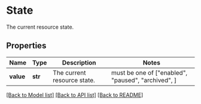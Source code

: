 # State

The current resource state.

## Properties
Name | Type | Description | Notes
------------ | ------------- | ------------- | -------------
**value** | **str** | The current resource state. |  must be one of ["enabled", "paused", "archived", ]

[[Back to Model list]](../README.md#documentation-for-models) [[Back to API list]](../README.md#documentation-for-api-endpoints) [[Back to README]](../README.md)


